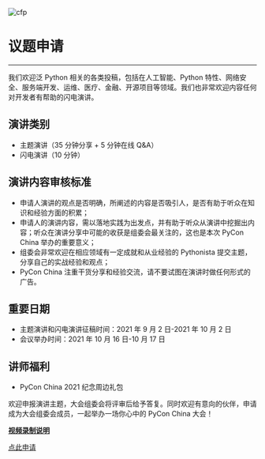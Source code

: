 ![cfp](/2021/assets/images/cfp.jpg)

# 议题申请

---

我们欢迎泛 Python 相关的各类投稿，包括在人工智能、Python 特性、网络安全、服务端开发、运维、医疗、金融、开源项目等领域。我们也非常欢迎内容任何对开发者有帮助的闪电演讲。

## 演讲类别

- 主题演讲（35 分钟分享 + 5 分钟在线 Q&A）
- 闪电演讲（10 分钟）

## 演讲内容审核标准

- 申请人演讲的观点是否明确，所阐述的内容是否吸引人，是否有助于听众在知识和经验方面的积累；
- 申请人的演讲内容，需以落地实践为出发点，并有助于听众从演讲中挖掘出内容；听众在演讲分享中可能的收获是组委会最关注的，这也是本次 PyCon China 举办的重要意义；
- 组委会非常欢迎在相应领域有一定成就和从业经验的 Pythonista 提交主题，分享自己的实战经验和观点；
- PyCon China 注重干货分享和经验交流，请不要试图在演讲时做任何形式的广告。

## 重要日期

- 主题演讲和闪电演讲征稿时间：2021 年 9 月 2 日-2021 年 10 月 2 日
- 会议举办时间：2021 年 10 月 16 日-10 月 17 日

## 讲师福利

- PyCon China 2021 纪念周边礼包

欢迎申报演讲主题，大会组委会将评审后给予答复。同时欢迎有意向的伙伴，申请成为大会组委会成员，一起举办一场你心中的 PyCon China 大会！

[**视频录制说明**](/2021/video-guide)

<p class="has-text-centered"><a class="button is-primary" href="https://jinshuju.net/f/DoStnR">点此申请</a></p>
